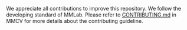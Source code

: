 We appreciate all contributions to improve this repository. We follow the developing standard of MMLab. Please refer to [CONTRIBUTING.md](https://github.com/open-mmlab/mmcv/blob/master/CONTRIBUTING.md) in MMCV for more details about the contributing guideline.